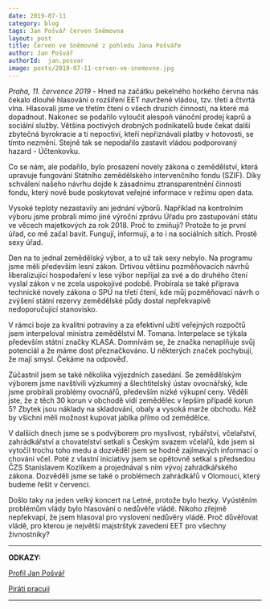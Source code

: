 ```yaml
---
date: 2019-07-11
category: blog
tags: Jan Pošvář červen Sněmovna
layout: post
title: Červen ve Sněmovně z pohledu Jana Pošváře
author: Jan Pošvář
authorId:  jan.posvar
image: posts/2019-07-11-cerven-ve-snemovne.jpg
---
```


*Praha, 11. července 2019* - Hned na začátku pekelného horkého června nás čekalo dlouhé hlasování o rozšíření EET navržené vládou, tzv. třetí a čtvrtá vlna. Hlasovali jsme ve třetím čtení o všech druzích činností, na které má dopadnout. Nakonec se podařilo vyloučit alespoň vánoční prodej kaprů a sociální služby. Většina poctivých drobných podnikatelů bude čekat další zbytečná byrokracie a ti nepoctiví, kteří nepřiznávali platby v hotovosti, se tímto nezmění. Stejně tak se nepodařilo zastavit vládou podporovaný hazard - Účtenkovku.

Co se nám, ale podařilo, bylo prosazení novely zákona o zemědělství, která upravuje fungování Státního zemědělského intervenčního fondu (SZIF). Díky schválení našeho návrhu dojde k zásadnímu ztransparentnění činnosti fondu, který nově bude poskytovat veřejné informace v režimu open data. 

Vysoké teploty nezastavily ani jednání výborů. Například na kontrolním výboru jsme probrali mimo jiné výroční zprávu Úřadu pro zastupování státu ve věcech majetkových za rok 2018. Proč to zmiňuji? Protože to je první úřad, co mě začal bavit. Fungují, informují, a to i na sociálních sítích. Prostě sexy úřad. 

Den na to jednal zemědělský výbor, a to už tak sexy nebylo. Na programu jsme měli především lesní zákon. Drtivou většinu pozměňovacích návrhů liberalizující hospodaření v lese výbor nepřijal za své a do druhého čtení vyslal zákon v ne zcela uspokojivé podobě. Probírala se také příprava technické novely zákona o SPÚ na třetí čtení, kde můj pozměňovací návrh o zvýšení státní rezervy zemědělské půdy dostal nepřekvapivě nedoporučující stanovisko.

V rámci boje za kvalitní potraviny a za efektivní užití veřejných rozpočtů jsem interpeloval ministra zemědělství M. Tomana. Interpelace se týkala především státní značky KLASA. Domnívám se, že značka nenaplňuje svůj potenciál a že máme dost přeznačkováno. U některých značek pochybuji, že mají smysl. Čekáme na odpověď.

Zúčastnil jsem se také několika výjezdních zasedání. Se zemědělským výborem jsme navštívili výzkumný a šlechtitelský ústav ovocnářský, kde jsme probírali problémy ovocnářů, především nízké výkupní ceny. Věděli jste, že z těch 30 korun v obchodě vidí zemědělec v lepším případě korun 5? Zbytek jsou náklady na skladování, obaly a vysoká marže obchodu. Kéž by všichni měli možnost kupovat jablka přímo od zemědělce.

V dalších dnech jsme se s podvýborem pro myslivost, rybářství, včelařství, zahrádkářství a chovatelství setkali s Českým svazem včelařů, kde jsem si vytočil trochu toho medu a dozvěděl jsem se hodně zajímavých informací o chování včel. Poté z vlastní iniciativy jsem se opětovně setkal s předsedou ČZS Stanislavem Kozlíkem a projednával s ním vývoj zahrádkářského zákona. Dozvěděli jsme se také o problémech zahrádkářů v Olomouci, který budeme řešit v červenci.
 
Došlo taky na jeden velký koncert na Letné, protože bylo hezky. Vyústěním problémům vlády bylo hlasování o nedůvěře vládě. Nikoho zřejmě nepřekvapí, že jsem hlasoval pro vyslovení nedůvěry vládě. Proč důvěřovat vládě, pro kterou je největší majstrštyk zavedení EET pro všechny živnostníky? 

---

**ODKAZY:**

[Profil Jan Pošvář](https://www.pirati.cz/lide/jan-posvar/)

[Piráti pracují](https://piratipracuji.cz/)

---

